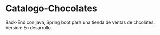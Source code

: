 # Catalogo-Chocolates
Back-End con java, Spring boot para una tienda de ventas de chcolates.
Version: En desarrollo.
